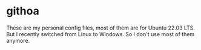 # githoa
These are my personal config files, most of them are for Ubuntu 22.03 LTS. But I recently switched 
from Linux to Windows. So I don't use most of them anymore.
